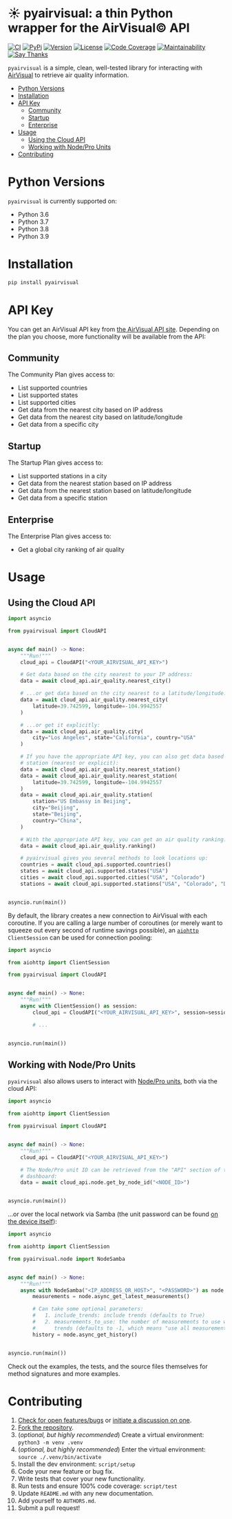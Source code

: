 # ☀️ pyairvisual: a thin Python wrapper for the AirVisual© API

[![CI](https://github.com/bachya/pyairvisual/workflows/CI/badge.svg)](https://github.com/bachya/pyairvisual/actions)
[![PyPi](https://img.shields.io/pypi/v/pyairvisual.svg)](https://pypi.python.org/pypi/pyairvisual)
[![Version](https://img.shields.io/pypi/pyversions/pyairvisual.svg)](https://pypi.python.org/pypi/pyairvisual)
[![License](https://img.shields.io/pypi/l/pyairvisual.svg)](https://github.com/bachya/pyairvisual/blob/master/LICENSE)
[![Code Coverage](https://codecov.io/gh/bachya/pyairvisual/branch/master/graph/badge.svg)](https://codecov.io/gh/bachya/pyairvisual)
[![Maintainability](https://api.codeclimate.com/v1/badges/948e4e3c84e5c49826f1/maintainability)](https://codeclimate.com/github/bachya/pyairvisual/maintainability)
[![Say Thanks](https://img.shields.io/badge/SayThanks-!-1EAEDB.svg)](https://saythanks.io/to/bachya)

`pyairvisual` is a simple, clean, well-tested library for interacting with
[AirVisual](https://www.airvisual.com/) to retrieve air quality information.

- [Python Versions](#python-versions)
- [Installation](#installation)
- [API Key](#api-key)
  * [Community](#community)
  * [Startup](#startup)
  * [Enterprise](#enterprise)
- [Usage](#usage)
  * [Using the Cloud API](#using-the-cloud-api)
  * [Working with Node/Pro Units](#working-with-node-pro-units)
- [Contributing](#contributing)

# Python Versions

`pyairvisual` is currently supported on:

* Python 3.6
* Python 3.7
* Python 3.8
* Python 3.9

# Installation

```python
pip install pyairvisual
```

# API Key

You can get an AirVisual API key from
[the AirVisual API site](https://www.airvisual.com/user/api). Depending on
the plan you choose, more functionality will be available from the API:

## Community

The Community Plan gives access to:

* List supported countries
* List supported states
* List supported cities
* Get data from the nearest city based on IP address
* Get data from the nearest city based on latitude/longitude
* Get data from a specific city

## Startup

The Startup Plan gives access to:

* List supported stations in a city
* Get data from the nearest station based on IP address
* Get data from the nearest station based on latitude/longitude
* Get data from a specific station

## Enterprise

The Enterprise Plan gives access to:

* Get a global city ranking of air quality

# Usage

## Using the Cloud API

```python
import asyncio

from pyairvisual import CloudAPI


async def main() -> None:
    """Run!"""
    cloud_api = CloudAPI("<YOUR_AIRVISUAL_API_KEY>")

    # Get data based on the city nearest to your IP address:
    data = await cloud_api.air_quality.nearest_city()

    # ...or get data based on the city nearest to a latitude/longitude:
    data = await cloud_api.air_quality.nearest_city(
        latitude=39.742599, longitude=-104.9942557
    )

    # ...or get it explicitly:
    data = await cloud_api.air_quality.city(
        city="Los Angeles", state="California", country="USA"
    )

    # If you have the appropriate API key, you can also get data based on
    # station (nearest or explicit):
    data = await cloud_api.air_quality.nearest_station()
    data = await cloud_api.air_quality.nearest_station(
        latitude=39.742599, longitude=-104.9942557
    )
    data = await cloud_api.air_quality.station(
        station="US Embassy in Beijing",
        city="Beijing",
        state="Beijing",
        country="China",
    )

    # With the appropriate API key, you can get an air quality ranking:
    data = await cloud_api.air_quality.ranking()

    # pyairvisual gives you several methods to look locations up:
    countries = await cloud_api.supported.countries()
    states = await cloud_api.supported.states("USA")
    cities = await cloud_api.supported.cities("USA", "Colorado")
    stations = await cloud_api.supported.stations("USA", "Colorado", "Denver")


asyncio.run(main())
```

By default, the library creates a new connection to AirVisual with each coroutine. If
you are calling a large number of coroutines (or merely want to squeeze out every second
of runtime savings possible), an
[`aiohttp`](https://github.com/aio-libs/aiohttp) `ClientSession` can be used for connection
pooling:

```python
import asyncio

from aiohttp import ClientSession

from pyairvisual import CloudAPI


async def main() -> None:
    """Run!"""
    async with ClientSession() as session:
        cloud_api = CloudAPI("<YOUR_AIRVISUAL_API_KEY>", session=session)

        # ...


asyncio.run(main())
```

## Working with Node/Pro Units

`pyairvisual` also allows users to interact with
[Node/Pro units](https://www.airvisual.com/air-quality-monitor), both via the cloud API:

```python
import asyncio

from aiohttp import ClientSession

from pyairvisual import CloudAPI


async def main() -> None:
    """Run!"""
    cloud_api = CloudAPI("<YOUR_AIRVISUAL_API_KEY>")

    # The Node/Pro unit ID can be retrieved from the "API" section of the cloud
    # dashboard:
    data = await cloud_api.node.get_by_node_id("<NODE_ID>")


asyncio.run(main())
```

...or over the local network via Samba (the unit password can be found
[on the device itself](https://support.airvisual.com/en/articles/3029331-download-the-airvisual-node-pro-s-data-using-samba)):

```python
import asyncio

from aiohttp import ClientSession

from pyairvisual.node import NodeSamba


async def main() -> None:
    """Run!"""
    async with NodeSamba("<IP_ADDRESS_OR_HOST>", "<PASSWORD>") as node:
        measurements = node.async_get_latest_measurements()

        # Can take some optional parameters:
        #   1. include_trends: include trends (defaults to True)
        #   2. measurements_to_use: the number of measurements to use when calculating
        #      trends (defaults to -1, which means "use all measurements")
        history = node.async_get_history()


asyncio.run(main())
```

Check out the examples, the tests, and the source files themselves for method
signatures and more examples.

# Contributing

1. [Check for open features/bugs](https://github.com/bachya/pyairvisual/issues)
  or [initiate a discussion on one](https://github.com/bachya/pyairvisual/issues/new).
2. [Fork the repository](https://github.com/bachya/pyairvisual/fork).
3. (_optional, but highly recommended_) Create a virtual environment: `python3 -m venv .venv`
4. (_optional, but highly recommended_) Enter the virtual environment: `source ./.venv/bin/activate`
5. Install the dev environment: `script/setup`
6. Code your new feature or bug fix.
7. Write tests that cover your new functionality.
8. Run tests and ensure 100% code coverage: `script/test`
9. Update `README.md` with any new documentation.
10. Add yourself to `AUTHORS.md`.
11. Submit a pull request!
